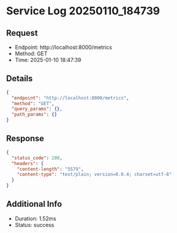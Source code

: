 # Service Log 20250110_184739

## Request
- Endpoint: http://localhost:8000/metrics
- Method: GET
- Time: 2025-01-10 18:47:39

## Details
```json
{
  "endpoint": "http://localhost:8000/metrics",
  "method": "GET",
  "query_params": {},
  "path_params": {}
}
```

## Response
```json
{
  "status_code": 200,
  "headers": {
    "content-length": "5579",
    "content-type": "text/plain; version=0.0.4; charset=utf-8"
  }
}
```

## Additional Info
- Duration: 1.52ms
- Status: success
